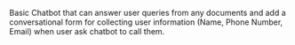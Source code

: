 Basic Chatbot  that can answer user queries from any documents and add a conversational form for collecting user information (Name, Phone Number, Email) when user ask chatbot to call them.
